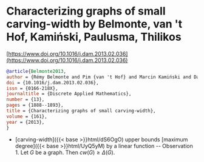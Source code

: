 # Characterizing graphs of small carving-width by Belmonte, van 't Hof, Kamiński, Paulusma, Thilikos

[https://www.doi.org/10.1016/j.dam.2013.02.036](https://www.doi.org/10.1016/j.dam.2013.02.036)

```bibtex
@article{Belmonte2013,
author = {Rémy Belmonte and Pim {van 't Hof} and Marcin Kamiński and Daniël Paulusma and Dimitrios M. Thilikos},
doi = {10.1016/j.dam.2013.02.036},
issn = {0166-218X},
journaltitle = {Discrete Applied Mathematics},
number = {13},
pages = {1888--1893},
title = {Characterizing graphs of small carving-width},
volume = {161},
year = {2013},
}
```
* [carving-width]({{< base >}}html/dS6OgO) upper bounds [maximum degree]({{< base >}}html/UyQ5yM) by a linear function -- Observation 1. Let $G$ be a graph. Then $cw(G) \ge \Delta(G)$.